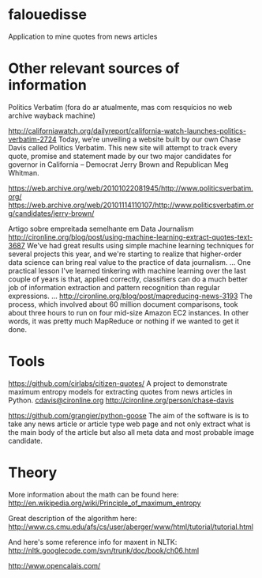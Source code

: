 falouedisse
===========

Application to mine quotes from news articles


Other relevant sources of information
=====================================

Politics Verbatim
(fora do ar atualmente, mas com resquícios no web archive wayback machine)

http://californiawatch.org/dailyreport/california-watch-launches-politics-verbatim-2724
Today, we’re unveiling a website built by our own Chase Davis called Politics Verbatim. This new site will attempt to track every quote, promise and statement made by our two major candidates for governor in California – Democrat Jerry Brown and Republican Meg Whitman.

https://web.archive.org/web/20101022081945/http://www.politicsverbatim.org/
https://web.archive.org/web/20101114110107/http://www.politicsverbatim.org/candidates/jerry-brown/

Artigo sobre empreitada semelhante em Data Journalism
http://cironline.org/blog/post/using-machine-learning-extract-quotes-text-3687
We've had great results using simple machine learning techniques for several projects this year, and we're starting to realize that higher-order data science can bring real value to the practice of data journalism.
...
One practical lesson I've learned tinkering with machine learning over the last couple of years is that, applied correctly, classifiers can do a much better job of information extraction and pattern recognition than regular expressions.
...
http://cironline.org/blog/post/mapreducing-news-3193
The process, which involved about 60 million document comparisons, took about three hours to run on four mid-size Amazon EC2 instances. In other words, it was pretty much MapReduce or nothing if we wanted to get it done.

Tools
=====

https://github.com/cirlabs/citizen-quotes/
A project to demonstrate maximum entropy models for extracting quotes from news articles in Python.
cdavis@cironline.org
http://cironline.org/person/chase-davis

https://github.com/grangier/python-goose
The aim of the software is is to take any news article or article type web page and not only extract what is the main body of the article but also all meta data and most probable image candidate.

Theory
======

More information about the math can be found here:
http://en.wikipedia.org/wiki/Principle_of_maximum_entropy

Great description of the algorithm here:
http://www.cs.cmu.edu/afs/cs/user/aberger/www/html/tutorial/tutorial.html

And here's some reference info for maxent in NLTK:
http://nltk.googlecode.com/svn/trunk/doc/book/ch06.html

http://www.opencalais.com/
